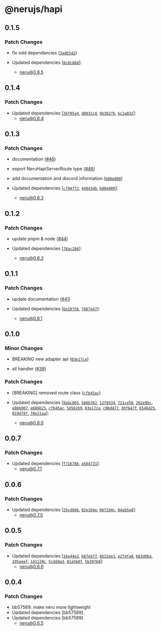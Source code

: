 # @nerujs/hapi

## 0.1.5

### Patch Changes

-   fix odd dependancies ([`3adb542`](https://github.com/ghostdevv/neru/commit/3adb54273a1f3bf728c6d57fdc68490b8229c8f0))

-   Updated dependencies [[`0c0c88d`](https://github.com/ghostdevv/neru/commit/0c0c88d2738e30d561aafb37f73edbb788dd802b)]:
    -   neru@0.8.5

## 0.1.4

### Patch Changes

-   Updated dependencies [[`26f05a4`](https://github.com/ghostdevv/neru/commit/26f05a40f1bdc042549869f90965e6efe3283931), [`d8031c8`](https://github.com/ghostdevv/neru/commit/d8031c82c6024eebd5b643540db907ec317f54da), [`9b3827b`](https://github.com/ghostdevv/neru/commit/9b3827b11a82fd1cfc554ac28e079309a64cf736), [`bc2a032`](https://github.com/ghostdevv/neru/commit/bc2a032a1be0b657515412a273ac496691b68485)]:
    -   neru@0.8.4

## 0.1.3

### Patch Changes

-   documentation ([#46](https://github.com/ghostdevv/neru/pull/46))

*   export NeruHapiServerRoute type ([#46](https://github.com/ghostdevv/neru/pull/46))

-   add documentation and discord information ([`b00e000`](https://github.com/ghostdevv/neru/commit/b00e0001b25daa44cba74eddc0b45c6cdad305a8))

-   Updated dependencies [[`c7947f2`](https://github.com/ghostdevv/neru/commit/c7947f2298c992f52620c0b2f6cdc01004500a90), [`44043db`](https://github.com/ghostdevv/neru/commit/44043dbaa2e4f09de7025f4d2121eb2ba226d08c), [`b00e000`](https://github.com/ghostdevv/neru/commit/b00e0001b25daa44cba74eddc0b45c6cdad305a8)]:
    -   neru@0.8.3

## 0.1.2

### Patch Changes

-   update pnpm & node ([#44](https://github.com/ghostdevv/neru/pull/44))

-   Updated dependencies [[`78ac286`](https://github.com/ghostdevv/neru/commit/78ac286abe969586d831712d37603eb5dc9ad9ba)]:
    -   neru@0.8.2

## 0.1.1

### Patch Changes

-   update documentation ([#41](https://github.com/ghostdevv/neru/pull/41))

-   Updated dependencies [[`6e1075b`](https://github.com/ghostdevv/neru/commit/6e1075b8bf6cf7545821be416d5663fe588da6c6), [`7987e47`](https://github.com/ghostdevv/neru/commit/7987e477ed99ee6d5e3dd32ea5140431b15baf83)]:
    -   neru@0.8.1

## 0.1.0

### Minor Changes

-   BREAKING new adapter api ([`03e17ce`](https://github.com/ghostdevv/neru/commit/03e17ce113dda7164715dd7b4cdfaf43ab088c5b))

*   all handler ([#38](https://github.com/ghostdevv/neru/pull/38))

### Patch Changes

-   [BREAKING] removed route class ([`cfb45ac`](https://github.com/ghostdevv/neru/commit/cfb45ac31678214037af81172c5f28649637d320))

-   Updated dependencies [[`9abc865`](https://github.com/ghostdevv/neru/commit/9abc865c5755531db8c4767b70db0e6f59bdbd5b), [`588b362`](https://github.com/ghostdevv/neru/commit/588b3627686f5c789ec974d84aae2eacb4c24b17), [`12f8534`](https://github.com/ghostdevv/neru/commit/12f8534d4f3eaaf57c5b11ad8f992e45d578be5c), [`721ce50`](https://github.com/ghostdevv/neru/commit/721ce50d8ac2c9a0f3be09192311c48d65f35fd9), [`262e9bc`](https://github.com/ghostdevv/neru/commit/262e9bcebeece075974fd426adec9f9933b6c9b0), [`e8b6007`](https://github.com/ghostdevv/neru/commit/e8b60075d5393909c56d876abdb9e3c1ae41f205), [`e686b25`](https://github.com/ghostdevv/neru/commit/e686b255366e8bf93c497a2884a9d80606931da8), [`cfb45ac`](https://github.com/ghostdevv/neru/commit/cfb45ac31678214037af81172c5f28649637d320), [`5d582b9`](https://github.com/ghostdevv/neru/commit/5d582b9bbde2bb3f3b1972523e3b7dc16343f4ee), [`03e17ce`](https://github.com/ghostdevv/neru/commit/03e17ce113dda7164715dd7b4cdfaf43ab088c5b), [`c9bd477`](https://github.com/ghostdevv/neru/commit/c9bd4771e752e3fe1bc5068f8c6c7e8dbfa4153d), [`30f647f`](https://github.com/ghostdevv/neru/commit/30f647f93caea7f1cc1aa040ea230789d98cd601), [`6546d25`](https://github.com/ghostdevv/neru/commit/6546d25a96dbab4a7a8f3f92ef99fdb197fba852), [`019d78f`](https://github.com/ghostdevv/neru/commit/019d78f90ab44e6c5434869b3a9f10a675e55590), [`78e21aa`](https://github.com/ghostdevv/neru/commit/78e21aa376195b8b5b850b32ee6aab670c54291a)]:
    -   neru@0.8.0

## 0.0.7

### Patch Changes

-   Updated dependencies [[`f71678b`](https://github.com/ghostdevv/neru/commit/f71678b8446ad74288c9ad06126ea15d34e90e22), [`a584731`](https://github.com/ghostdevv/neru/commit/a5847319ab80ae0171d965c15e59bfc71b0d2ce9)]:
    -   neru@0.7.1

## 0.0.6

### Patch Changes

-   Updated dependencies [[`29cd04b`](https://github.com/ghostdevv/neru/commit/29cd04b116a2ff491db20f35229301ff1afe2755), [`82e104e`](https://github.com/ghostdevv/neru/commit/82e104e62d3efef8a2f1d745b207c6715ffae341), [`067194c`](https://github.com/ghostdevv/neru/commit/067194c3c210cae711d96e6c369e49625ea1a72a), [`84ab5e8`](https://github.com/ghostdevv/neru/commit/84ab5e8b8679320d24e0749062591e945dcebd78)]:
    -   neru@0.7.0

## 0.0.5

### Patch Changes

-   Updated dependencies [[`16e44e2`](https://github.com/ghostdevv/neru/commit/16e44e202ce9e7268458afeb2bfeaf4c2dfddbe1), [`b87e5f7`](https://github.com/ghostdevv/neru/commit/b87e5f7593d5b3e1a965238c6c41ee1738878d50), [`8b32ee1`](https://github.com/ghostdevv/neru/commit/8b32ee171b0b210cc6cf164fd2eeaca75de4dc73), [`e2f4fa8`](https://github.com/ghostdevv/neru/commit/e2f4fa8babf0ad4d9f40abc948966a4858b4ef90), [`663d0ba`](https://github.com/ghostdevv/neru/commit/663d0ba46b06f42661bae02dcaf61acab16fe01e), [`195aeef`](https://github.com/ghostdevv/neru/commit/195aeef646b74af5c09ec0b9301138f1904c7c7f), [`141120c`](https://github.com/ghostdevv/neru/commit/141120ca9b8959886915c6f8f3e2ccab73dc69d3), [`5cdd4a3`](https://github.com/ghostdevv/neru/commit/5cdd4a34177beff67b717ff7b3cf63ff7bc51c45), [`81a5b8f`](https://github.com/ghostdevv/neru/commit/81a5b8fedb3d6b1b7770e1fb81a53da1f2933bbc), [`5b397b8`](https://github.com/ghostdevv/neru/commit/5b397b86cb07cfc897db0d3139b9192bb74e0758)]:
    -   neru@0.6.6

## 0.0.4

### Patch Changes

-   bb57589: make neru more lightweight
-   Updated dependencies [bb57589]
-   Updated dependencies [bb57589]
    -   neru@0.6.5
